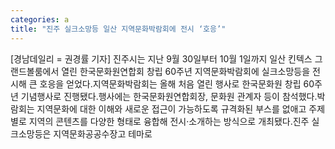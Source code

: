```yaml
---
categories: a
title: "진주 실크소망등 일산 지역문화박람회에 전시 ‘호응’"
---
```

[경남데일리 = 권경률 기자] 진주시는 지난 9월 30일부터 10월 1일까지 일산 킨텍스 그랜드볼룸에서 열린 한국문화원연합회 창립 60주년 지역문화박람회에 실크소망등을 전시해 큰 호응을 얻었다.지역문화박람회는 올해 처음 열린 행사로 한국문화원 창립 60주년 기념행사로 진행됐다.행사에는 한국문화원연합회장, 문화원 관계자 등이 참석했다.박람회는 지역문화에 대한 이해와 새로운 접근이 가능하도록 규격화된 부스를 없애고 주제별로 지역의 콘텐츠를 다양한 형태로 융합해 전시·소개하는 방식으로 개최됐다.진주 실크소망등은 지역문화공공수장고 테마로